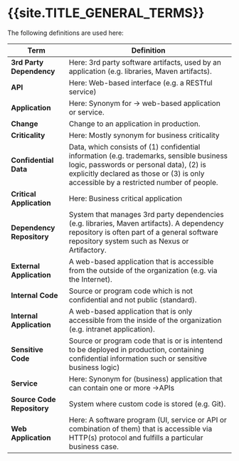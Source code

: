 # {{site.TITLE_GENERAL_TERMS}}

The following definitions are used here:

| Term | Definition |
| ------------- | ------------- |
| **3rd Party Dependency** | Here: 3rd party software artifacts, used by an application (e.g. libraries, Maven artifacts). |
| **API** | Here: Web-based interface (e.g. a RESTful service) | 
| **Application** | Here: Synonym for -> web-based application or service. |
| **Change** | Change to an application in production. |
| **Criticality** | Here: Mostly synonym for business criticality |
| **Confidential Data** | Data, which consists of (1) confidential information (e.g. trademarks, sensible business logic, passwords or personal data), (2) is explicitly declared as those or (3) is only accessible by a restricted number of people. |
| **Critical Application** | Here: Business critical application |
| **Dependency Repository** | System that manages 3rd party dependencies (e.g. libraries, Maven artifacts). A dependency repository is often part of a general software repository system such as Nexus or Artifactory. |
| **External Application** | A web-based application that is accessible from the outside of the organization (e.g. via the Internet). |
| **Internal Code** | Source or program code which is not confidential and not public (standard). |
| **Internal Application** | A web-based application that is only accessible from the inside of the organization (e.g. intranet application). |
| **Sensitive Code** | Source or program code that is or is intentend to be deployed in production, containing confidential information such or sensitive business logic) |
| **Service** | Here: Synonym for (business) application that can contain one or more ->APIs |
| **Source Code Repository** | System where custom code is stored (e.g. Git). |
| **Web Application** | Here: A software program (UI, service or API or combination of them) that is accessible via HTTP(s) protocol and fulfills a particular business case. |
